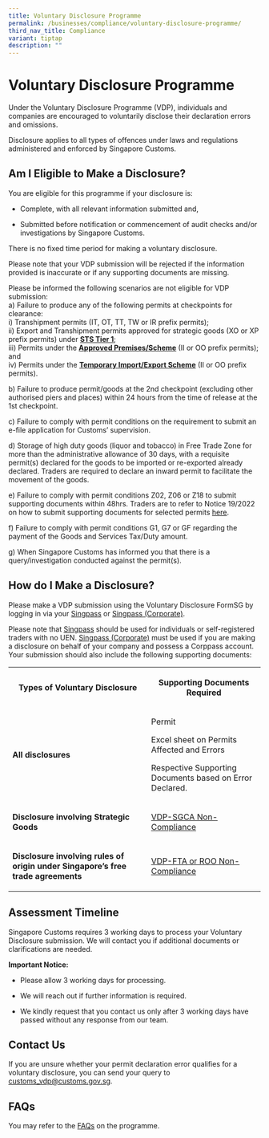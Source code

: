 ```yaml
---
title: Voluntary Disclosure Programme
permalink: /businesses/compliance/voluntary-disclosure-programme/
third_nav_title: Compliance
variant: tiptap
description: ""
---
```

<h1>Voluntary Disclosure Programme</h1>
<p>Under the Voluntary Disclosure Programme (VDP), individuals and companies
are encouraged to voluntarily disclose their declaration errors and omissions.</p>
<p>Disclosure applies to all types of offences under laws and regulations
administered and enforced by Singapore Customs.</p>
<h2>Am I Eligible to Make a Disclosure?</h2>
<p>You are eligible for this programme if your disclosure is:</p>
<ul data-tight="true" class="tight">
<li>
<p>Complete, with all relevant information submitted and,</p>
</li>
<li>
<p>Submitted before notification or commencement of audit checks and/or investigations
by Singapore Customs.</p>
</li>
</ul>
<p>There is no fixed time period for making a voluntary disclosure.</p>
<p>Please note that your VDP submission will be rejected if the information
provided is inaccurate or if any supporting documents are missing.</p>
<p>Please be informed the following scenarios are not eligible for VDP submission:
<br>a) Failure to produce any of the following permits at checkpoints for
clearance:
<br>i) Transhipment permits (IT, OT, TT, TW or IR prefix permits);
<br>ii) Export and Transhipment permits approved for strategic goods (XO or
XP prefix permits) under <strong><u>STS Tier 1</u></strong>;
<br>iii) Permits under the <strong><u>Approved Premises/Scheme</u></strong> (II
or OO prefix permits); and
<br>iv) Permits under the <strong><u>Temporary Import/Export Scheme</u></strong> (II
or OO prefix permits).</p>
<p></p>
<p>b) Failure to produce permit/goods at the 2nd checkpoint (excluding other
authorised piers and places) within 24 hours from the time of release at
the 1st checkpoint.</p>
<p></p>
<p>c) Failure to comply with permit conditions on the requirement to submit
an e-file application for Customs’ supervision.</p>
<p></p>
<p>d) Storage of high duty goods (liquor and tobacco) in Free Trade Zone
for more than the administrative allowance of 30 days, with a requisite
permit(s) declared for the goods to be imported or re-exported already
declared. Traders are required to declare an inward permit to facilitate
the movement of the goods.</p>
<p></p>
<p>e) Failure to comply with permit conditions Z02, Z06 or Z18 to submit
supporting documents within 48hrs. Traders are to refer to Notice 19/2022
on how to submit supporting documents for selected permits <a href="https://www.customs.gov.sg/files/notice%2019_2022%20(ver%201).pdf" rel="noopener nofollow" target="_blank">here</a>.</p>
<p></p>
<p>f) Failure to comply with permit conditions G1, G7 or GF regarding the
payment of the Goods and Services Tax/Duty amount.</p>
<p></p>
<p>g) When Singapore Customs has informed you that there is a query/investigation
conducted against the permit(s).</p>
<h2>How do I Make a Disclosure?</h2>
<p>Please make a VDP submission using the Voluntary Disclosure FormSG by
logging in via your <a href="https://go.gov.sg/vdp-ind" rel="noopener nofollow" target="_blank">Singpass</a> or
<a href="https://go.gov.sg/vdp-uen" rel="noopener nofollow" target="_blank">Singpass (Corporate)</a>.</p>
<p>Please note that <a href="https://go.gov.sg/vdp-ind" rel="noopener noreferrer nofollow" target="_blank">Singpass</a>&nbsp;should be used for individuals
or self-registered traders with no UEN. <a href="https://go.gov.sg/vdp-uen" rel="noopener noreferrer nofollow" target="_blank">Singpass (Corporate)</a> must be used if
you are making a disclosure on behalf of your company and possess a Corppass
account. Your submission should also include the following supporting documents:</p>
<p></p>
<table style="minWidth: 50px">
<colgroup>
<col>
<col>
</colgroup>
<tbody>
<tr>
<th rowspan="1" colspan="1">
<p>Types of Voluntary Disclosure</p>
</th>
<th rowspan="1" colspan="1">
<p>Supporting Documents Required</p>
</th>
</tr>
<tr>
<td rowspan="1" colspan="1">
<p><strong>All disclosures</strong>
</p>
</td>
<td rowspan="1" colspan="1">
<p>Permit</p>
<p>Excel sheet on Permits Affected and Errors</p>
<p>Respective Supporting Documents based on Error Declared.</p>
</td>
</tr>
<tr>
<td rowspan="1" colspan="1">
<p><strong>Disclosure involving Strategic Goods</strong>
</p>
</td>
<td rowspan="1" colspan="1">
<p><a href="/files/businesses/VDP-SGC-non-compliance.doc" rel="noopener noreferrer nofollow" target="_blank">VDP-SGCA Non-Compliance</a>
</p>
</td>
</tr>
<tr>
<td rowspan="1" colspan="1">
<p><strong>Disclosure involving rules of origin under Singapore’s free trade agreements</strong>
</p>
</td>
<td rowspan="1" colspan="1">
<p><a href="/files/businesses/VDP-FTA-ROO-non-compliance.doc" rel="noopener noreferrer nofollow" target="_blank">VDP-FTA or ROO Non-Compliance</a>
</p>
</td>
</tr>
</tbody>
</table>
<p></p>
<h2>Assessment Timeline</h2>
<p>Singapore Customs requires 3 working days to process your Voluntary Disclosure
submission. We will contact you if additional documents or clarifications
are needed.</p>
<p></p>
<p><strong>Important Notice:</strong>
</p>
<ul data-tight="true" class="tight">
<li>
<p>Please allow 3 working days for processing.</p>
</li>
<li>
<p>We will reach out if further information is required.</p>
</li>
<li>
<p>We kindly request that you contact us only after 3 working days have passed
without any response from our team.</p>
</li>
</ul>
<h2>Contact Us</h2>
<p>If you are unsure whether your permit declaration error qualifies for
a voluntary disclosure, you can send your query to <a href="mailto:customs_vdp@customs.gov.sg" rel="noopener noreferrer nofollow" target="_blank">customs_vdp@customs.gov.sg</a>.</p>
<h2>FAQs</h2>
<p>You may refer to the <a href="https://ask.gov.sg/customs?topic=Compliance&amp;subtopic=Voluntary%20Disclosure%20Programme#content" rel="noopener noreferrer nofollow" target="_blank">FAQs</a> on
the programme.</p>